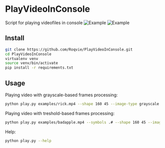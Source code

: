 # PlayVideoInConsole

Script for playing videofiles in console
![Example](https://github.com/Roqvie/PlayVideoInConsole/blob/main/examples/image.png?raw=true)
![Example](https://github.com/Roqvie/PlayVideoInConsole/blob/main/examples/image2.png?raw=true)
## Install
```sh
git clone https://github.com/Roqvie/PlayVideoInConsole.git
cd PlayVideoInConsole
virtualenv venv
source venv/bin/activate
pip install -r requirements.txt
```
## Usage

Playing video with grayscale-based frames processing:
```sh
python play.py examples/rick.mp4 --shape 160 45 --image-type grayscale
```
Playing video with treshold-based frames processing:
```sh
python play.py examples/badapple.mp4 --symbols .# --shape 160 45 --image-type treshold --treshold 127
```
Help:
```sh
python play.py --help
```


